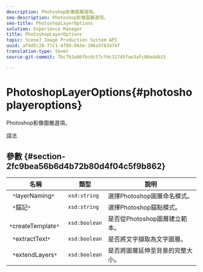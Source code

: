 ```yaml
---
description: Photoshop影像圖層選項。
seo-description: Photoshop影像圖層選項。
seo-title: PhotoshopLayerOptions
solution: Experience Manager
title: PhotoshopLayerOptions
topic: Scene7 Image Production System API
uuid: af4d5c28-f7c1-4f89-943e-386a5f83474f
translation-type: tm+mt
source-git-commit: 7bc7b3a86fbcdc57cfdc31745fae3afc06e44b15

---
```



# PhotoshopLayerOptions{#photoshoplayeroptions}

Photoshop影像圖層選項。

語法

## 參數 {#section-2fc9bea56b6d4b72b80d4f04c5f9b862}

| 名稱 | 類型 | 說明 |
|---|---|---|
| ` *`layerNaming`*` | `xsd:string` | 選擇Photoshop圖層命名模式。 |
| ` *`錨記`*` | `xsd:string` | 選擇Photoshop錨點模式。 |
| ` *`createTemplate`*` | `xsd:boolean` | 是否從Photoshop圖層建立範本。 |
| ` *`extractText`*` | `xsd:boolean` | 是否將文字擷取為文字圖層。 |
| ` *`extendLayers`*` | `xsd:boolean` | 是否將圖層延伸至背景的完整大小。 |

